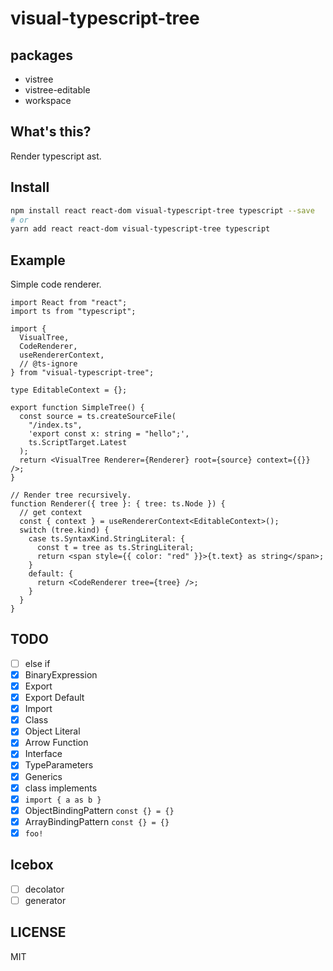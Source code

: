 # visual-typescript-tree

## packages

- vistree
- vistree-editable
- workspace

## What's this?

Render typescript ast.

## Install

```bash
npm install react react-dom visual-typescript-tree typescript --save
# or
yarn add react react-dom visual-typescript-tree typescript
```

## Example

Simple code renderer.

```tsx
import React from "react";
import ts from "typescript";

import {
  VisualTree,
  CodeRenderer,
  useRendererContext,
  // @ts-ignore
} from "visual-typescript-tree";

type EditableContext = {};

export function SimpleTree() {
  const source = ts.createSourceFile(
    "/index.ts",
    'export const x: string = "hello";',
    ts.ScriptTarget.Latest
  );
  return <VisualTree Renderer={Renderer} root={source} context={{}} />;
}

// Render tree recursively.
function Renderer({ tree }: { tree: ts.Node }) {
  // get context
  const { context } = useRendererContext<EditableContext>();
  switch (tree.kind) {
    case ts.SyntaxKind.StringLiteral: {
      const t = tree as ts.StringLiteral;
      return <span style={{ color: "red" }}>{t.text} as string</span>;
    }
    default: {
      return <CodeRenderer tree={tree} />;
    }
  }
}
```

## TODO

- [ ] else if
- [x] BinaryExpression
- [x] Export
- [x] Export Default
- [x] Import
- [x] Class
- [x] Object Literal
- [x] Arrow Function
- [x] Interface
- [x] TypeParameters
- [x] Generics
- [x] class implements
- [x] `import { a as b }`
- [x] ObjectBindingPattern `const {} = {}`
- [x] ArrayBindingPattern `const {} = {}`
- [x] `foo!`

## Icebox

- [ ] decolator
- [ ] generator

## LICENSE

MIT
